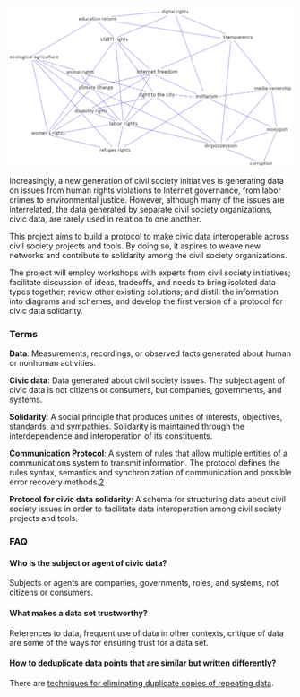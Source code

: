 <img src="https://github.com/arikan/civic-data-solidarity/raw/master/diagrams/civic-data-solidarity.png">

Increasingly, a new generation of civil society initiatives is generating data on issues from human rights violations to Internet governance, from labor crimes to environmental justice. However, although many of the issues are interrelated, the data generated by separate civil society organizations, civic data, are rarely used in relation to one another.

This project aims to build a protocol to make civic data interoperable across civil society projects and tools. By doing so, it aspires to weave new networks and contribute to solidarity among the civil society organizations.

The project will employ workshops with experts from civil society initiatives; facilitate discussion of ideas, tradeoffs, and needs to bring isolated data types together; review other existing solutions; and distill the information into diagrams and schemes, and develop the first version of a protocol for civic data solidarity.


### Terms

**Data**: Measurements, recordings, or observed facts generated about human or nonhuman activities.

**Civic data**: Data generated about civil society issues. The subject agent of civic data is not citizens or consumers, but companies, governments, and systems.

**Solidarity**: A social principle that produces unities of interests, objectives, standards, and sympathies. Solidarity is maintained through the interdependence and interoperation of its constituents.

**Communication Protocol**: A system of rules that allow multiple entities of a communications system to transmit information. The protocol defines the rules syntax, semantics and synchronization of communication and possible error recovery methods.[2](https://en.wikipedia.org/wiki/Communication_protocol)

**Protocol for civic data solidarity**: A schema for structuring data about civil society issues in order to facilitate data interoperation among civil society projects and tools.

### FAQ

#### Who is the subject or agent of civic data?
Subjects or agents are companies, governments, roles, and systems, not citizens or consumers.

#### What makes a data set trustworthy?
References to data, frequent use of data in other contexts, critique of data are some of the ways for ensuring trust for a data set.

#### How to deduplicate data points that are similar but written differently?
There are [techniques for eliminating duplicate copies of repeating data](https://en.wikipedia.org/wiki/Data_deduplication).

